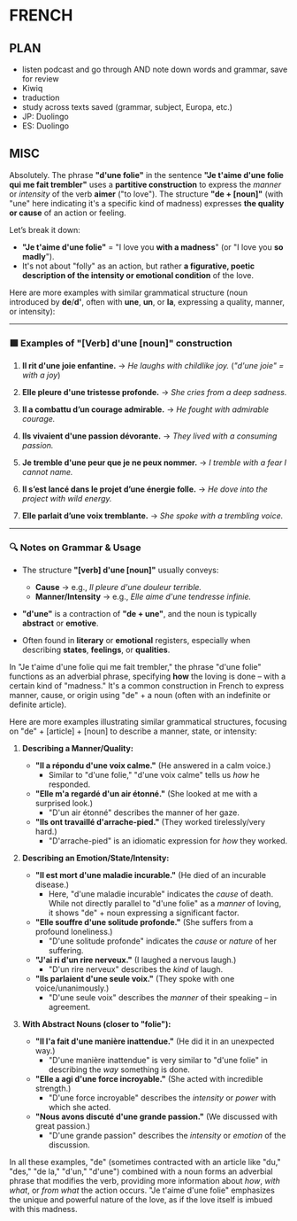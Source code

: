 # FRENCH

## PLAN

- listen podcast and go through AND note down words and grammar, save for review
- Kiwiq
- traduction
- study across texts saved (grammar, subject, Europa, etc.)
- JP: Duolingo
- ES: Duolingo

## MISC

Absolutely. The phrase **"d'une folie"** in the sentence **"Je t'aime d'une folie qui me fait trembler"** uses a **partitive construction** to express the _manner_ or _intensity_ of the verb **aimer** ("to love"). The structure **"de + \[noun]"** (with "une" here indicating it's a specific kind of madness) expresses **the quality or cause** of an action or feeling.

Let’s break it down:

- **"Je t'aime d'une folie"** = "I love you **with a madness**" (or "I love you **so madly**").
- It's not about "folly" as an action, but rather **a figurative, poetic description of the intensity or emotional condition** of the love.

Here are more examples with similar grammatical structure (noun introduced by **de**/**d'**, often with **une**, **un**, or **la**, expressing a quality, manner, or intensity):

---

### 🟩 Examples of "\[Verb] d'une \[noun]" construction

1. **Il rit d'une joie enfantine.**
   → _He laughs with childlike joy._
   (_"d'une joie" = with a joy_)

2. **Elle pleure d'une tristesse profonde.**
   → _She cries from a deep sadness._

3. **Il a combattu d’un courage admirable.**
   → _He fought with admirable courage._

4. **Ils vivaient d'une passion dévorante.**
   → _They lived with a consuming passion._

5. **Je tremble d'une peur que je ne peux nommer.**
   → _I tremble with a fear I cannot name._

6. **Il s’est lancé dans le projet d’une énergie folle.**
   → _He dove into the project with wild energy._

7. **Elle parlait d’une voix tremblante.**
   → _She spoke with a trembling voice._

---

### 🔍 Notes on Grammar & Usage

- The structure **"\[verb] d'une \[noun]"** usually conveys:

  - **Cause** → e.g., _Il pleure d'une douleur terrible._
  - **Manner/Intensity** → e.g., _Elle aime d'une tendresse infinie._

- **"d'une"** is a contraction of **"de + une"**, and the noun is typically **abstract** or **emotive**.
- Often found in **literary** or **emotional** registers, especially when describing **states**, **feelings**, or **qualities**.

In "Je t'aime d'une folie qui me fait trembler," the phrase "d'une folie" functions as an adverbial phrase, specifying **how** the loving is done – with a certain kind of "madness." It's a common construction in French to express manner, cause, or origin using "de" + a noun (often with an indefinite or definite article).

Here are more examples illustrating similar grammatical structures, focusing on "de" + [article] + [noun] to describe a manner, state, or intensity:

1. **Describing a Manner/Quality:**

   - **"Il a répondu d'une voix calme."** (He answered in a calm voice.)
     - Similar to "d'une folie," "d'une voix calme" tells us _how_ he responded.
   - **"Elle m'a regardé d'un air étonné."** (She looked at me with a surprised look.)
     - "D'un air étonné" describes the manner of her gaze.
   - **"Ils ont travaillé d'arrache-pied."** (They worked tirelessly/very hard.)
     - "D'arrache-pied" is an idiomatic expression for _how_ they worked.

2. **Describing an Emotion/State/Intensity:**

   - **"Il est mort d'une maladie incurable."** (He died of an incurable disease.)
     - Here, "d'une maladie incurable" indicates the _cause_ of death. While not directly parallel to "d'une folie" as a _manner_ of loving, it shows "de" + noun expressing a significant factor.
   - **"Elle souffre d'une solitude profonde."** (She suffers from a profound loneliness.)
     - "D'une solitude profonde" indicates the _cause_ or _nature_ of her suffering.
   - **"J'ai ri d'un rire nerveux."** (I laughed a nervous laugh.)
     - "D'un rire nerveux" describes the _kind_ of laugh.
   - **"Ils parlaient d'une seule voix."** (They spoke with one voice/unanimously.)
     - "D'une seule voix" describes the _manner_ of their speaking – in agreement.

3. **With Abstract Nouns (closer to "folie"):**

   - **"Il l'a fait d'une manière inattendue."** (He did it in an unexpected way.)
     - "D'une manière inattendue" is very similar to "d'une folie" in describing the _way_ something is done.
   - **"Elle a agi d'une force incroyable."** (She acted with incredible strength.)
     - "D'une force incroyable" describes the _intensity_ or _power_ with which she acted.
   - **"Nous avons discuté d'une grande passion."** (We discussed with great passion.)
     - "D'une grande passion" describes the _intensity_ or _emotion_ of the discussion.

In all these examples, "de" (sometimes contracted with an article like "du," "des," "de la," "d'un," "d'une") combined with a noun forms an adverbial phrase that modifies the verb, providing more information about _how_, _with what_, or _from what_ the action occurs. "Je t'aime d'une folie" emphasizes the unique and powerful nature of the love, as if the love itself is imbued with this madness.
